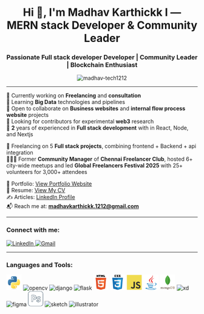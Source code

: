 <h1 align="center">Hi 👋, I'm Madhav Karthickk I — MERN stack Developer & Community Leader</h1>
<h3 align="center">Passionate Full stack developer Developer | Community Leader | Blockchain Enthusiast</h3>

<p align="center">
  <img src="https://komarev.com/ghpvc/?username=madhav-tech1212&label=Profile%20views&color=0e75b6&style=flat" alt="madhav-tech1212" />
</p>

---

🔭 Currently working on **Freelancing** and **consultation**  
🌱 Learning **Big Data** technologies and pipelines  
👯 Open to collaborate on **Business websites** and **internal flow process website** projects  
🤝 Looking for contributors for experimental **web3** research  
🧠 **2** years of experienced in **Full stack development** with in React, Node, and Nextjs  

📌 Freelancing on 5 **Full stack projects**, combining frontend + Backend + api integration  
🧑‍🤝‍🧑 Former **Community Manager** of **Chennai Freelancer Club**, hosted 6+ city-wide meetups and led **Global Freelancers Festival 2025** with 25+ volunteers for 3,000+ attendees  

📂 Portfolio: [View Portfolio Website](https://linktr.ee/madhavkarthickk)  
📄 Resume: [View My CV](https://madhav-tech1212.github.io/Portfolio/Madhav%20Karthickk%20CV.pdf)  
✍️ Articles: [LinkedIn Profile](https://www.linkedin.com/in/madhavkarthickki/)  
📬 Reach me at: **madhavkarthickk.1212@gmail.com**

---

<h3 align="left">Connect with me:</h3>
<p align="left">
  <a href="https://www.linkedin.com/in/madhavkarthickki/" target="_blank">
    <img src="https://cdn.jsdelivr.net/npm/simple-icons@v3/icons/linkedin.svg" alt="LinkedIn" height="30" width="30" />
  </a>
  <a href="mailto:madhavkarthickk.1212@gmail.com" target="_blank">
    <img src="https://cdn.jsdelivr.net/npm/simple-icons@v3/icons/gmail.svg" alt="Gmail" height="30" width="30" />
  </a>
</p>

---

<h3 align="left">Languages and Tools:</h3>
<p align="left">
  <img src="https://raw.githubusercontent.com/devicons/devicon/master/icons/python/python-original.svg" alt="python" width="40" height="40"/>
  <img src="https://www.vectorlogo.zone/logos/opencv/opencv-icon.svg" alt="opencv" width="40" height="40"/>
  <img src="https://cdn.worldvectorlogo.com/logos/django.svg" alt="django" width="40" height="40"/>
  <img src="https://www.vectorlogo.zone/logos/pocoo_flask/pocoo_flask-icon.svg" alt="flask" width="40" height="40"/>
  <img src="https://raw.githubusercontent.com/devicons/devicon/master/icons/html5/html5-original-wordmark.svg" alt="html5" width="40" height="40"/>
  <img src="https://raw.githubusercontent.com/devicons/devicon/master/icons/css3/css3-original-wordmark.svg" alt="css3" width="40" height="40"/>
  <img src="https://raw.githubusercontent.com/devicons/devicon/master/icons/javascript/javascript-original.svg" alt="javascript" width="40" height="40"/>
  <img src="https://raw.githubusercontent.com/devicons/devicon/master/icons/java/java-original.svg" alt="java" width="40" height="40"/>
  <img src="https://raw.githubusercontent.com/devicons/devicon/master/icons/mongodb/mongodb-original-wordmark.svg" alt="mongodb" width="40" height="40"/>
  <img src="https://cdn.worldvectorlogo.com/logos/adobe-xd.svg" alt="xd" width="40" height="40"/>
  <img src="https://www.vectorlogo.zone/logos/figma/figma-icon.svg" alt="figma" width="40" height="40"/>
  <img src="https://raw.githubusercontent.com/devicons/devicon/master/icons/photoshop/photoshop-line.svg" alt="photoshop" width="40" height="40"/>
  <img src="https://www.vectorlogo.zone/logos/sketchapp/sketchapp-icon.svg" alt="sketch" width="40" height="40"/>
  <img src="https://www.vectorlogo.zone/logos/adobe_illustrator/adobe_illustrator-icon.svg" alt="illustrator" width="40" height="40"/>
</p>
